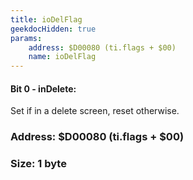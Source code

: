 ```yaml
---
title: ioDelFlag
geekdocHidden: true
params:
    address: $D00080 (ti.flags + $00)
    name: ioDelFlag
---
```


#### Bit 0 - inDelete:
Set if in a delete screen, reset otherwise.

### Address: $D00080 (ti.flags + $00)

### Size: 1 byte
